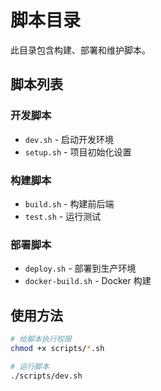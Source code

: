# 脚本目录

此目录包含构建、部署和维护脚本。

## 脚本列表

### 开发脚本
- `dev.sh` - 启动开发环境
- `setup.sh` - 项目初始化设置

### 构建脚本
- `build.sh` - 构建前后端
- `test.sh` - 运行测试

### 部署脚本
- `deploy.sh` - 部署到生产环境
- `docker-build.sh` - Docker 构建

## 使用方法

```bash
# 给脚本执行权限
chmod +x scripts/*.sh

# 运行脚本
./scripts/dev.sh